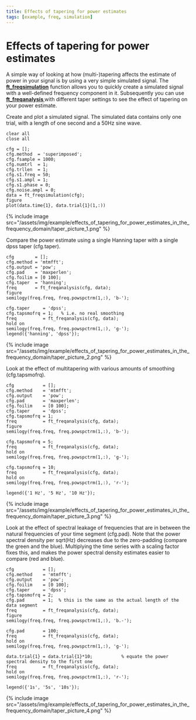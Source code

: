 ```yaml
---
title: Effects of tapering for power estimates
tags: [example, freq, simulation]
---
```


# Effects of tapering for power estimates

A simple way of looking at how (multi-)tapering affects the estimate of power in your signal is by using a very simple simulated signal. The **[ft_freqsimulation](https://github.com/fieldtrip/fieldtrip/blob/release/ft_freqsimulation.m)** function allows you to quickly create a simulated signal with a well-defined frequency component in it. Subsequently you can use **[ft_freqanalysis ](https://github.com/fieldtrip/fieldtrip/blob/release/ft_freqanalysis.m)** with different taper settings to see the effect of tapering on your power estimate.

Create and plot a simulated signal. The simulated data contains only one trial, with a length of one second and a 50Hz sine wave.

    clear all
    close all

    cfg = [];
    cfg.method  = 'superimposed';
    cfg.fsample = 1000;
    cfg.numtrl  = 1;
    cfg.trllen  = 1;
    cfg.s1.freq = 50;
    cfg.s1.ampl = 1;
    cfg.s1.phase = 0;
    cfg.noise.ampl = 0;
    data = ft_freqsimulation(cfg);
    figure
    plot(data.time{1}, data.trial{1}(1,:))

{% include image src="/assets/img/example/effects_of_tapering_for_power_estimates_in_the_frequency_domain/taper_picture_1.png" %}

Compare the power estimate using a single Hanning taper with a single dpss taper (cfg.taper).

    cfg        = [];
    cfg.method = 'mtmfft';
    cfg.output = 'pow';
    cfg.pad    = 'maxperlen';
    cfg.foilim = [0 100];
    cfg.taper  = 'hanning';
    freq       = ft_freqanalysis(cfg, data);
    figure
    semilogy(freq.freq, freq.powspctrm(1,:), 'b-');

    cfg.taper     = 'dpss';
    cfg.tapsmofrq = 1;   % i.e. no real smoothing
    freq          = ft_freqanalysis(cfg, data);
    hold on
    semilogy(freq.freq, freq.powspctrm(1,:), 'g-');
    legend({'hanning', 'dpss'});

{% include image src="/assets/img/example/effects_of_tapering_for_power_estimates_in_the_frequency_domain/taper_picture_2.png" %}

Look at the effect of multitapering with various amounts of smoothing (cfg.tapsmofrq).

    cfg           = [];
    cfg.method    = 'mtmfft';
    cfg.output    = 'pow';
    cfg.pad       = 'maxperlen';
    cfg.foilim    = [0 100];
    cfg.taper     = 'dpss';
    cfg.tapsmofrq = 1;
    freq          = ft_freqanalysis(cfg, data);
    figure
    semilogy(freq.freq, freq.powspctrm(1,:), 'b-');

    cfg.tapsmofrq = 5;
    freq          = ft_freqanalysis(cfg, data);
    hold on
    semilogy(freq.freq, freq.powspctrm(1,:), 'g-');

    cfg.tapsmofrq = 10;
    freq          = ft_freqanalysis(cfg, data);
    hold on
    semilogy(freq.freq, freq.powspctrm(1,:), 'r-');

    legend({'1 Hz', '5 Hz', '10 Hz'});

{% include image src="/assets/img/example/effects_of_tapering_for_power_estimates_in_the_frequency_domain/taper_picture_3.png" %}

Look at the effect of spectral leakage of frequencies that are in between the natural frequencies of your time segment (cfg.pad). Note that the power spectral density per sqrt(Hz) decreases due to the zero-padding (compare the green and the blue). Multiplying the time series with a scaling factor fixes this, and makes the power spectral density estimates easier to compare (red and blue).

    cfg           = [];
    cfg.method    = 'mtmfft';
    cfg.output    = 'pow';
    cfg.foilim    = [0 100];
    cfg.taper     = 'dpss';
    cfg.tapsmofrq = 2;
    cfg.pad       = 1;  % this is the same as the actual length of the data segment
    freq          = ft_freqanalysis(cfg, data);
    figure
    semilogy(freq.freq, freq.powspctrm(1,:), 'b.-');

    cfg.pad       = 100;
    freq          = ft_freqanalysis(cfg, data);
    hold on
    semilogy(freq.freq, freq.powspctrm(1,:), 'g-');

    data.trial{1} = data.trial{1}*10;           % equate the power spectral density to the first one
    freq          = ft_freqanalysis(cfg, data);
    hold on
    semilogy(freq.freq, freq.powspctrm(1,:), 'r-');

    legend({'1s', '5s', '10s'});

{% include image src="/assets/img/example/effects_of_tapering_for_power_estimates_in_the_frequency_domain/taper_picture_4.png" %}
